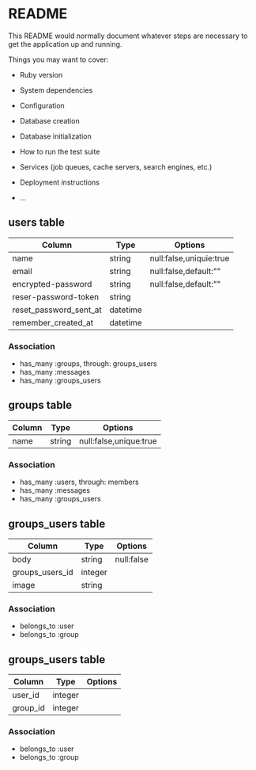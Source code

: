 # README

This README would normally document whatever steps are necessary to get the
application up and running.

Things you may want to cover:

* Ruby version

* System dependencies

* Configuration

* Database creation

* Database initialization

* How to run the test suite

* Services (job queues, cache servers, search engines, etc.)

* Deployment instructions

* ...

## users table

|Column|Type|Options|
|------|----|-------|
|name|string|null:false,uniquie:true|
|email|string|null:false,default:""|
|encrypted-password|string|null:false,default:""|
|reser-password-token|string||
|reset_password_sent_at|datetime||
|remember_created_at|datetime||

### Association
- has_many :groups, through: groups_users
- has_many :messages
- has_many :groups_users


## groups table

|Column|Type|Options|
|------|----|-------|
|name|string|null:false,unique:true|

### Association
- has_many :users, through: members
- has_many :messages
- has_many :groups_users

## groups_users table
|Column|Type|Options|
|------|----|-------|
|body|string|null:false|
|groups_users_id|integer||
|image|string||

### Association
- belongs_to :user
- belongs_to :group

## groups_users table
|Column|Type|Options|
|------|----|-------|
|user_id|integer||
|group_id|integer||

### Association
- belongs_to :user
- belongs_to :group

